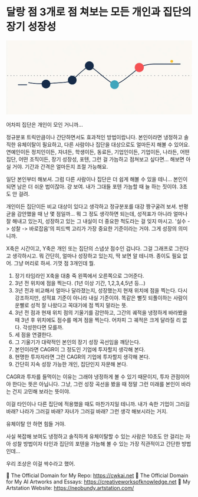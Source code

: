 # 달랑 점 3개로 점 쳐보는 모든 개인과 집단의 장기 성장성

![img_36.png](..%2Fimages%2Fimg_36.png)

어차피 집단은 개인이 모인 거니까... 

정규분포 트릭만큼이나 간단하면서도 효과적인 방법이랍니다. 본인이라면 냉정하고 솔직한 유체이탈이 필요하고, 다른 사람이나 집단을 대상으로도 얼마든지 해볼 수 있어요. 연예인이든 정치인이든, 자녀든, 학생이든, 동료든, 기업인이든, 기업이든, 나라든, 어떤 집단, 어떤 조직이든, 장기 성장성, 포텐, 그런 걸 가늠하고 점쳐보고 싶다면... 해보면 아실 거야. 기간과 간격은 얼마든지 조절 가능해요. 

일단 본인부터 해보셔. 그럼 다른 사람이나 집단은 더 쉽게 해볼 수 있을 테니... 본인이 되면 남은 더 쉬운 법이잖아. 걍 보여.
내가 그대들 포텐 가늠할 때 늘 하는 짓이야. 3초도 안 걸려.

개인이든 집단이든 비교 대상이 있다고 생각하고 정규분포를 대강 짱구굴려 보셔. 반평균을 감안했을 때 난 몇 점일까... 뭐 그 정도 생각하면 되는데, 성적표가 아니라 얼마나 잘 해내고 있는지, 성장하고 있는 그 내실이 더 중요한 척도라는 걸 잊지 마시고. '실수 -> 성찰 -> 바로잡음'의 피드백 고리가 가장 중요한 기준이라는 거야. 그게 성장의 의미니까.

X축은 시간이고, Y축은 개인 또는 집단의 스냅샷 점수인 겁니다. 그걸 그래프로 그린다고 생각하시고. 뭐 간단히, 얼마나 성장하고 있는지, 딱 보면 알 테니까. 종이도 필요 없어. 그냥 머리로 하셔. 기껏 점 3개인데 뭘.

1. 장기 타임라인 X축을 대충 죽 왼쪽에서 오른쪽으로 그어준다.
2. 3년 전 위치에 점을 찍는다. (1년 이상 기간, 1,2,3,4,5년 등...) 
3. 3년 전과 비교해서 얼마나 달라졌는지, 성장했는지 현재 위치에 점을 찍는다. 다시 강조하지만, 성적표 기준이 아니라 내실 기준이야. 똑같은 뻘짓 되풀이하는 사람이 운빨로 성적 잘 나왔다고 꼭대기에 점 찍지 말라는 뜻.
4. 3년 전 점과 현재 위치 점의 기울기를 감안하고, 그간의 궤적을 냉정하게 바라봤을 때 3년 후 위치에도 점수를 메겨 점을 찍는다. 어차피 그 궤적은 크게 달라질 리 없다. 각성한다면 모를까.
5. 세 점을 연결한다.
6. 그 기울기가 대략적인 본인의 장기 성장 곡선임을 깨닫는다.
7. 본인이라면 CAGR이 그 정도인 기업에 투자할지 생각해 본다. 
8. 현명한 투자자라면 그런 CAGR의 기업에 투자할지 생각해 본다.
9. 간단히 지속 성장 가능한 개인, 집단인지 자문해 본다.

CAGR과 투자를 들먹이는 이유는 그래야 냉정하게 볼 수 있기 때문이지, 투자 관점이어야 한다는 뜻은 아닙니다. 그냥, 그런 성장 곡선을 봤을 때 정말 그런 미래를 본인이 바라는 건지 고민해 보라는 뜻이야.

이걸 타인이나 다른 집단에 적용했을 때도 마찬가지일 테니까. 내가 속한 기업이 그러길 바래? 나라가 그러길 바래? 자녀가 그러길 바래? 그런 생각 해보시라는 거지. 

유체이탈 안 하면 힘들 거야. 

사실 복잡해 보여도 냉정하고 솔직하게 유체이탈할 수 있는 사람은 10초도 안 걸리는 자아 성찰 방법이자 타인과 집단의 포텐을 가늠해 볼 수 있는 가장 직관적이고 간단한 방법인데...

우리 조상은 이걸 싹수라고 했어.

🔗 The Official Domain for My Repo: https://cwkai.net
🔗 The Official Domain for My AI Artworks and Essays: https://creativeworksofknowledge.net
🔗 My Artstation Website: https://neobundy.artstation.com/